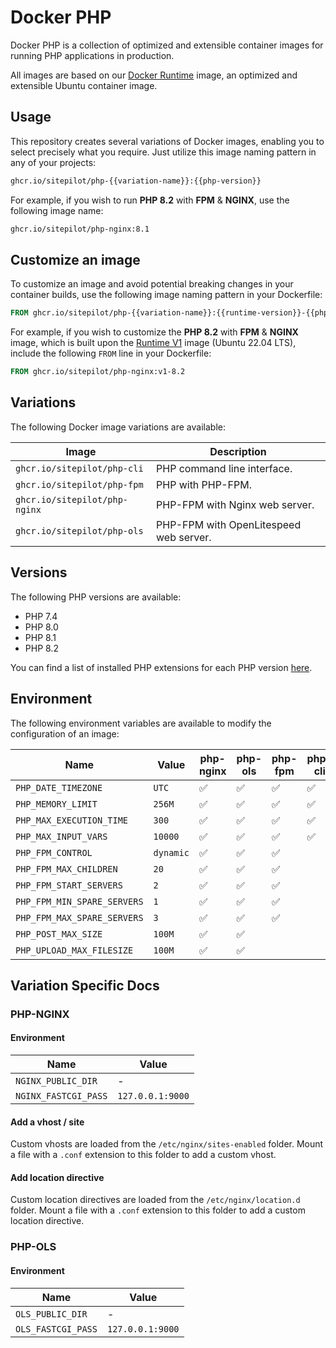 # Docker PHP

Docker PHP is a collection of optimized and extensible container images for running PHP applications in production.

All images are based on our [Docker Runtime](https://github.com/sitepilot/docker-runtime) image, an optimized and
extensible Ubuntu container image.

## Usage

This repository creates several variations of Docker images, enabling you to select precisely what you require. Just
utilize this image naming pattern in any of your projects:

```bash
ghcr.io/sitepilot/php-{{variation-name}}:{{php-version}}
```

For example, if you wish to run **PHP 8.2** with **FPM** & **NGINX**, use the following image name:

```bash
ghcr.io/sitepilot/php-nginx:8.1
```

## Customize an image

To customize an image and avoid potential breaking changes in your container builds, use the following image naming
pattern in your Dockerfile:

```Dockerfile
FROM ghcr.io/sitepilot/php-{{variation-name}}:{{runtime-version}}-{{php-version}}
```

For example, if you wish to customize the **PHP 8.2** with **FPM** & **NGINX** image, which is built upon
the [Runtime V1](https://github.com/sitepilot/docker-runtime/tree/1.x) image (Ubuntu 22.04 LTS), include the
following `FROM` line in your Dockerfile:

```Dockerfile
FROM ghcr.io/sitepilot/php-nginx:v1-8.2
```

## Variations

The following Docker image variations are available:

| Image                         | Description                            |
|-------------------------------|----------------------------------------|
| `ghcr.io/sitepilot/php-cli`   | PHP command line interface.            |
| `ghcr.io/sitepilot/php-fpm`   | PHP with PHP-FPM.                      |
| `ghcr.io/sitepilot/php-nginx` | PHP-FPM with Nginx web server.         |
| `ghcr.io/sitepilot/php-ols`   | PHP-FPM with OpenLitespeed web server. |

## Versions

The following PHP versions are available:

* PHP 7.4
* PHP 8.0
* PHP 8.1
* PHP 8.2

You can find a list of installed PHP extensions for each PHP version [here](./src/packages).

## Environment

The following environment variables are available to modify the configuration of an image:

| Name                        | Value     | php-nginx | php-ols | php-fpm | php-cli |
|-----------------------------|-----------|-----------|---------|---------|---------|
| `PHP_DATE_TIMEZONE`         | `UTC`     | ✅         | ✅       | ✅       | ✅       |
| `PHP_MEMORY_LIMIT`          | `256M`    | ✅         | ✅       | ✅       | ✅       |
| `PHP_MAX_EXECUTION_TIME`    | `300`     | ✅         | ✅       | ✅       | ✅       |
| `PHP_MAX_INPUT_VARS`        | `10000`   | ✅         | ✅       | ✅       | ✅       |
| `PHP_FPM_CONTROL`           | `dynamic` | ✅         | ✅       | ✅       |         |
| `PHP_FPM_MAX_CHILDREN`      | `20`      | ✅         | ✅       | ✅       |         |
| `PHP_FPM_START_SERVERS`     | `2`       | ✅         | ✅       | ✅       |         |
| `PHP_FPM_MIN_SPARE_SERVERS` | `1`       | ✅         | ✅       | ✅       |         |
| `PHP_FPM_MAX_SPARE_SERVERS` | `3`       | ✅         | ✅       | ✅       |         |
| `PHP_POST_MAX_SIZE`         | `100M`    | ✅         | ✅       |         |         |
| `PHP_UPLOAD_MAX_FILESIZE`   | `100M`    | ✅         | ✅       |         |         |

## Variation Specific Docs

### PHP-NGINX

#### Environment

| Name                         | Value            |
|------------------------------|------------------|
| `NGINX_PUBLIC_DIR`           | -                |
| `NGINX_FASTCGI_PASS`         | `127.0.0.1:9000` |

#### Add a vhost / site

Custom vhosts are loaded from the `/etc/nginx/sites-enabled` folder. Mount a file with a `.conf` extension to this
folder to add a custom vhost.

#### Add location directive

Custom location directives are loaded from the `/etc/nginx/location.d` folder. Mount a file with a `.conf` extension to
this folder to add a custom location directive.

### PHP-OLS

#### Environment

| Name               | Value            |
|--------------------|------------------|
| `OLS_PUBLIC_DIR`   | -                |
| `OLS_FASTCGI_PASS` | `127.0.0.1:9000` |
